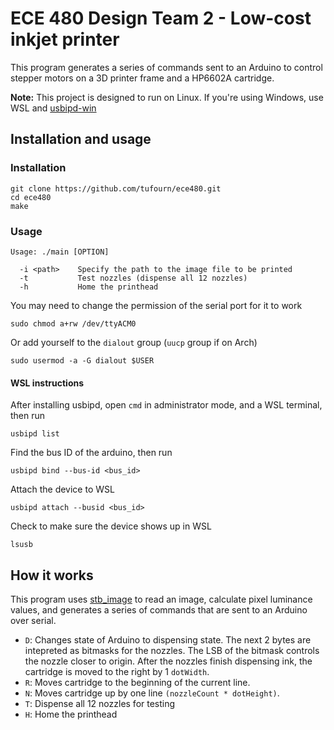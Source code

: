 # ECE 480 Design Team 2 - Low-cost inkjet printer

This program generates a series of commands sent to an Arduino to control stepper motors on a 3D printer frame and a HP6602A cartridge.

**Note:** This project is designed to run on Linux. If you're using Windows, use WSL and [usbipd-win](https://github.com/dorssel/usbipd-win)

## Installation and usage
### Installation
```
git clone https://github.com/tufourn/ece480.git
cd ece480
make
```
### Usage
```
Usage: ./main [OPTION]

  -i <path>    Specify the path to the image file to be printed
  -t           Test nozzles (dispense all 12 nozzles)
  -h           Home the printhead
```

You may need to change the permission of the serial port for it to work
```
sudo chmod a+rw /dev/ttyACM0
```
Or add yourself to the `dialout` group (`uucp` group if on Arch)
```
sudo usermod -a -G dialout $USER
```

#### WSL instructions
After installing usbipd, open `cmd` in administrator mode, and a WSL terminal, then run
```
usbipd list
```

Find the bus ID of the arduino, then run
```
usbipd bind --bus-id <bus_id>
```

Attach the device to WSL
```
usbipd attach --busid <bus_id>
```

Check to make sure the device shows up in WSL
```
lsusb
```

## How it works
This program uses [stb_image](https://github.com/nothings/stb/blob/master/stb_image.h) to read an image, calculate pixel luminance values, and generates a series of commands that are sent to an Arduino over serial.
- `D`: Changes state of Arduino to dispensing state. The next 2 bytes are intepreted as bitmasks for the nozzles. The LSB of the bitmask controls the nozzle closer to origin. After the nozzles finish dispensing ink, the cartridge is moved to the right by 1 `dotWidth`.
- `R`: Moves cartridge to the beginning of the current line.
- `N`: Moves cartridge up by one line `(nozzleCount * dotHeight)`.
- `T`: Dispense all 12 nozzles for testing
- `H`: Home the printhead
